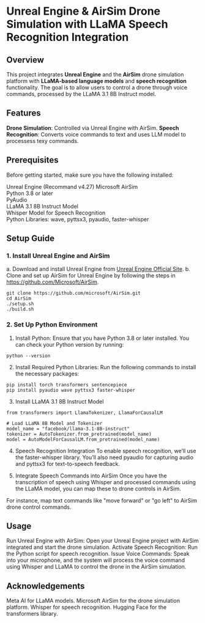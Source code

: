 # Unreal Engine & AirSim Drone Simulation with LLaMA Speech Recognition Integration 
## Overview
This project integrates __Unreal Engine__ and the __AirSim__ drone simulation platform with __LLaMA-based language models__ and __speech recognition__ functionality. 
The goal is to allow users to control a drone through voice commands, processed by the LLaMA 3.1 8B Instruct model.

## Features
__Drone Simulation__: Controlled via Unreal Engine with AirSim.
__Speech Recognition__: Converts voice commands to text and uses LLM model to processess texy commands.

## Prerequisites
Before getting started, make sure you have the following installed:

Unreal Engine (Recommand v4.27)
Microsoft AirSim  
Python 3.8 or later<br>
PyAudio<br>
LLaMA 3.1 8B Instruct Model<br>
Whisper Model for Speech Recognition<br>
Python Libraries: wave, pyttsx3, pyaudio, faster-whisper<br>

## Setup Guide
### 1. Install Unreal Engine and AirSim
   a. Download and install Unreal Engine from [Unreal Engine Official Site](https://www.unrealengine.com/en-US/download).
   b. Clone and set up AirSim for Unreal Engine by following the steps in https://github.com/Microsoft/AirSim.

```
git clone https://github.com/microsoft/AirSim.git
cd AirSim
./setup.sh
./build.sh
```

### 2. Set Up Python Environment
1. Install Python: Ensure that you have Python 3.8 or later installed. You can check your Python version by running:
```
python --version
```
2. Install Required Python Libraries: Run the following commands to install the necessary packages:
```
pip install torch transformers sentencepiece
pip install pyaudio wave pyttsx3 faster-whisper
```
3. Install LLaMA 3.1 8B Instruct Model
```
from transformers import LlamaTokenizer, LlamaForCausalLM

# Load LLaMA 8B Model and Tokenizer
model_name = "facebook/llama-3.1-8B-instruct"  
tokenizer = AutoTokenizer.from_pretrained(model_name)
model = AutoModelForCausalLM.from_pretrained(model_name)
```
4. Speech Recognition Integration
To enable speech recognition, we’ll use the faster-whisper library. You’ll also need pyaudio for capturing audio and pyttsx3 for text-to-speech feedback.

5. Integrate Speech Commands into AirSim
Once you have the transcription of speech using Whisper and processed commands using the LLaMA model, you can map these to drone controls in AirSim.

For instance, map text commands like "move forward" or "go left" to AirSim drone control commands.

## Usage
Run Unreal Engine with AirSim: Open your Unreal Engine project with AirSim integrated and start the drone simulation.
Activate Speech Recognition: Run the Python script for speech recognition.
Issue Voice Commands: Speak into your microphone, and the system will process the voice command using Whisper and LLaMA to control the drone in the AirSim simulation.

## Acknowledgements
Meta AI for LLaMA models.
Microsoft AirSim for the drone simulation platform.
Whisper for speech recognition.
Hugging Face for the transformers library.
